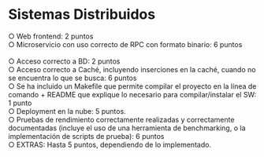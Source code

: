 # Sistemas Distribuidos
○ Web frontend: 2 puntos<br>
○ Microservicio con uso correcto de RPC con formato binario: 6 puntos   <br>  
○ Acceso correcto a BD: 2 puntos <br>
○ Acceso correcto a Caché, incluyendo inserciones en la caché, cuando no se
encuentra lo que se busca: 6 puntos<br>
○ Se ha incluido un Makefile que permite compilar el proyecto en la línea de
comando + README que explique lo necesario para compilar/instalar el SW: 1
punto<br>
○ Deployment en la nube: 5 puntos.<br>
○ Pruebas de rendimiento correctamente realizadas y correctamente
documentadas (incluye el uso de una herramienta de benchmarking, o la
implementación de scripts de prueba): 6 puntos<br>
○ EXTRAS: Hasta 5 puntos, dependiendo de lo implementado.<br>
